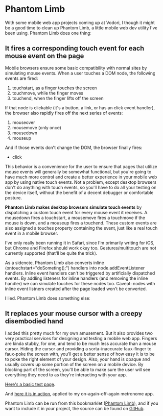 Phantom Limb
============

With some mobile web app projects coming up at Vodori, I though it might be a good time to clean up Phantom Limb, a little mobile web dev utility I've been using. Phantom Limb does one thing:

It fires a corresponding touch event for each mouse event on the page
---------------------------------------------------------------------

Mobile browsers ensure some basic compatibility with normal sites by simulating mouse events. When a user touches a DOM node, the following events are fired:

1. touchstart, as a finger touches the screen
2. touchmove, while the finger moves
3. touchend, when the finger lifts off the screen

If that node is clickable (it's a button, a link, or has an click event handler), the browser also rapidly fires off the next series of events:

1. mouseover
2. mousemove (only once)
3. mousedown
4. mouseup

And if those events don't change the DOM, the browser finally fires:

* click

This behavior is a convenience for the user to ensure that pages that utilize mouse events will generally be somewhat functional, but you're going to have much more control and create a better experience in your mobile web app by using native touch events. Not a problem, except desktop browsers don't do anything with touch events, so you'll have to do all your testing on the device itself, without the benefit of a decent debugger or comfortable posture.

**Phantom Limb makes desktop browsers simulate touch events** by dispatching a custom touch event for every mouse event it receives. A mousedown fires a touchstart, a mousemove fires a touchmove if the mouse is down, and a mouseup fires a touchend. These custom events are also assigned a touches property containing the event, just like a real touch event in a mobile browser.

I've only really been running it in Safari, since I'm primarily writing for iOS, but Chrome and Firefox should work okay too. Gestures/multitouch are not currently supported (that'll be quite the trick).

As a sidenote, Phantom Limb also converts inline (ontouchstart="doSometing();") handlers into node.addEventListener handlers. Inline event handlers can't be triggered by artificially dispatched events. By addling listeners for inline handlers (and removing the inline handler) we can simulate touches for these nodes too. Caveat: nodes with inline event listners created after the page loaded won't be converted.

I lied. Phantom Limb does something else:

It replaces your mouse cursor with a creepy disembodied hand
------------------------------------------------------------

I added this pretty much for my own amusement. But it also provides two very practical services for designing and testing a mobile web app. Fingers are kinda stubby, for one, and tend to be much less accurate than a mouse cursor. Hiding the cursor and providing a sorta-inaccurate faux-finger to faux-poke the screen with, you'll get a better sense of how easy it is to be to poke the right element of your design. Also, your hand is opaque and usually covers up some portion of the screen on a mobile device. By blocking part of the screen, you'll be able to make sure the user will see everything they need to as they're interacting with your app.

<a href="#">Here's a basic test page</a>.

And <a href="#">here it is in action</a>, applied to my on-again-off-again metronome app.

Phantom Limb can be run from this bookmarklet (<a href="javascript:void();">Phantom Limb</a>), and if you want to include it in your project, the source can be found on <a href="#">GitHub</a>.